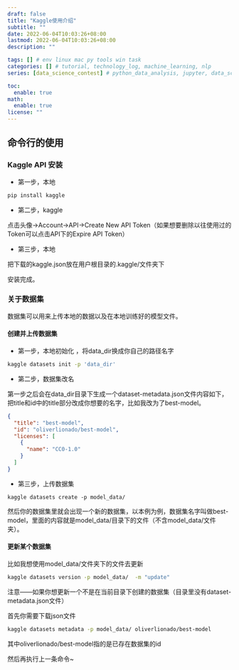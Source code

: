 ```yaml
---
draft: false
title: "Kaggle使用介绍"
subtitle: ""
date: 2022-06-04T10:03:26+08:00
lastmod: 2022-06-04T10:03:26+08:00
description: ""

tags: [] # env linux mac py tools win task
categories: [] # tutorial, technology_log, machine_learning, nlp
series: [data_science_contest] # python_data_analysis, jupyter, data_science_contest

toc:
  enable: true
math:
  enable: true
license: ""
---
```


## 命令行的使用

### Kaggle API 安装

+ 第一步，本地

```bash
pip install kaggle
```

+ 第二步，kaggle

点击头像->Account->API->Create New API Token（如果想要删除以往使用过的Token可以点击API下的Expire API Token）

+ 第三步，本地

把下载的kaggle.json放在用户根目录的.kaggle/文件夹下

安装完成。



### 关于数据集

数据集可以用来上传本地的数据以及在本地训练好的模型文件。

#### 创建并上传数据集

+ 第一步，本地初始化 ，将data_dir换成你自己的路径名字

```bash
kaggle datasets init -p 'data_dir'
```

+ 第二步，数据集改名

第一步之后会在data_dir目录下生成一个dataset-metadata.json文件内容如下，把title和id中的title部分改成你想要的名字，比如我改为了best-model。

```json
{
  "title": "best-model",
  "id": "oliverlionado/best-model",
  "licenses": [
    {
      "name": "CC0-1.0"
    }
  ]
}
```

+ 第三步，上传数据集

```
kaggle datasets create -p model_data/
```

然后你的数据集里就会出现一个新的数据集，以本例为例，数据集名字叫做best-model，里面的内容就是model_data/目录下的文件（不含model_data/文件夹）。

#### 更新某个数据集

比如我想使用model_data/文件夹下的文件去更新

```bash
kaggle datasets version -p model_data/  -m "update"
```

注意——如果你想更新一个不是在当前目录下创建的数据集（目录里没有dataset-metadata.json文件）

首先你需要下载json文件

```bash
kaggle datasets metadata -p model_data/ oliverlionado/best-model
```

其中oliverlionado/best-model指的是已存在数据集的id

然后再执行上一条命令~
